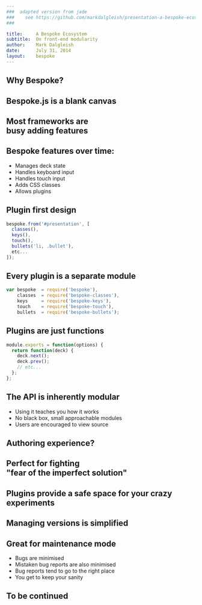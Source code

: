 ```yaml
---
###  adapted version from jade
###    see https://github.com/markdalgleish/presentation-a-bespoke-ecosystem/blob/master/src/index.jade for source
###

title:     A Bespoke Ecosystem
subtitle:  On front-end modularity
author:    Mark Dalgleish
date:      July 31, 2014
layout:    bespoke
---
```



## Why Bespoke?


## Bespoke.js is a blank canvas


## Most frameworks are<br />busy **adding** features


## Bespoke features over time:

- Manages deck state
- Handles keyboard input
- Handles touch input
- Adds CSS classes
- Allows plugins


## Plugin first design

``` js
bespoke.from('#presentation', [
  classes(),
  keys(),
  touch(),
  bullets('li, .bullet'),
  etc...
]);
```


## Every plugin is a separate module

``` js
var bespoke  = require('bespoke'),
    classes  = require('bespoke-classes'),
    keys     = require('bespoke-keys'),
    touch    = require('bespoke-touch'),
    bullets  = require('bespoke-bullets');
```


## Plugins are just functions

``` js
module.exports = function(options) {
  return function(deck) {
    deck.next();
    deck.prev();
    // etc...
  };
};
```


## The API is inherently modular

- Using it teaches you how it works
- No black box, small approachable modules
- Users are encouraged to view source


## Authoring experience?


## Perfect for fighting<br />"fear of the imperfect solution"


## Plugins provide a safe space for your crazy experiments


## Managing versions is simplified


## Great for maintenance mode

- Bugs are minimised
- Mistaken bug reports are also minimised
- Bug reports tend to go to the right place
- You get to keep your sanity


## To be continued

